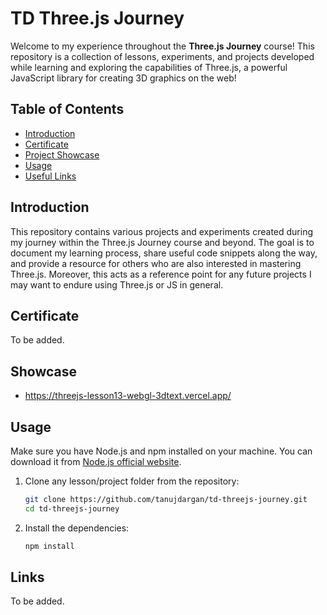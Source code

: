 # TD Three.js Journey

Welcome to my experience throughout the **Three.js Journey** course! This repository is a collection of lessons, experiments, and projects developed while learning and exploring the capabilities of Three.js, a powerful JavaScript library for creating 3D graphics on the web!

## Table of Contents
- [Introduction](#introduction)
- [Certificate](#certificate)
- [Project Showcase](#showcase)
- [Usage](#usage)
- [Useful Links](#links)

## Introduction

This repository contains various projects and experiments created during my journey within the Three.js Journey course and beyond. The goal is to document my learning process, share useful code snippets along the way, and provide a resource for others who are also interested in mastering Three.js. Moreover, this acts as a reference point for any future projects I may want to endure using Three.js or JS in general.

## Certificate

To be added.

## Showcase

- https://threejs-lesson13-webgl-3dtext.vercel.app/

## Usage

Make sure you have Node.js and npm installed on your machine. You can download it from [Node.js official website](https://nodejs.org/).

1. Clone any lesson/project folder from the repository:
    ```bash
    git clone https://github.com/tanujdargan/td-threejs-journey.git
    cd td-threejs-journey
    ```

2. Install the dependencies:
    ```bash
    npm install
    ```

## Links

To be added.
